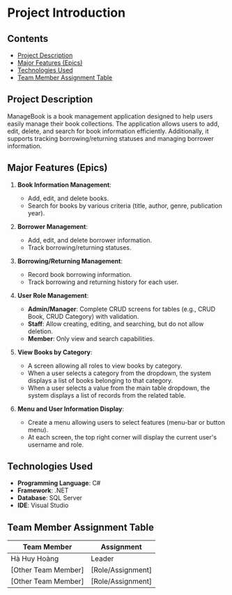 # Project Introduction

## Contents
- [Project Description](#project-description)
- [Major Features (Epics)](#major-features-epics)
- [Technologies Used](#technologies-used)
- [Team Member Assignment Table](#team-member-assignment-table)

## Project Description
ManageBook is a book management application designed to help users easily manage their book collections. The application allows users to add, edit, delete, and search for book information efficiently. Additionally, it supports tracking borrowing/returning statuses and managing borrower information.

## Major Features (Epics)
1. **Book Information Management**: 
   - Add, edit, and delete books.
   - Search for books by various criteria (title, author, genre, publication year).
   
2. **Borrower Management**:
   - Add, edit, and delete borrower information.
   - Track borrowing/returning statuses.
   
3. **Borrowing/Returning Management**:
   - Record book borrowing information.
   - Track borrowing and returning history for each user.

4. **User Role Management**:
   - **Admin/Manager**: Complete CRUD screens for tables (e.g., CRUD Book, CRUD Category) with validation.
   - **Staff**: Allow creating, editing, and searching, but do not allow deletion.
   - **Member**: Only view and search capabilities.

5. **View Books by Category**:
   - A screen allowing all roles to view books by category.
   - When a user selects a category from the dropdown, the system displays a list of books belonging to that category.
   - When a user selects a value from the main table dropdown, the system displays a list of records from the related table.

6. **Menu and User Information Display**:
   - Create a menu allowing users to select features (menu-bar or button menu).
   - At each screen, the top right corner will display the current user's username and role.

## Technologies Used
- **Programming Language**: C#
- **Framework**: .NET
- **Database**: SQL Server
- **IDE**: Visual Studio

## Team Member Assignment Table
| Team Member | Assignment |
|-------------|------------|
| Hà Huy Hoàng | Leader |
| [Other Team Member] | [Role/Assignment] |
| [Other Team Member] | [Role/Assignment] |